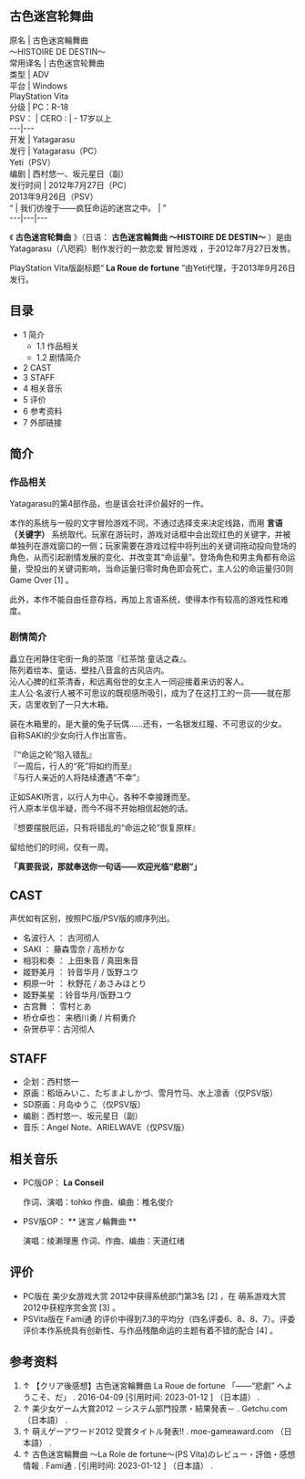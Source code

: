 古色迷宫轮舞曲  
---  
原名  |  古色迷宮輪舞曲   
～HISTOIRE DE DESTIN～  
常用译名  |  古色迷宫轮舞曲   
类型  |  ADV   
平台  |  Windows    
PlayStation Vita  
分级  |  PC：R-18   
PSV：  |  CERO  :  |  \- 17岁以上   
---|---  
开发  |  Yatagarasu   
发行  |  Yatagarasu（PC）   
Yeti（PSV）  
编剧  |  西村悠一、坂元星日（副）   
发行时间  |  2012年7月27日（PC）   
2013年9月26日（PSV）  
“  |  我们彷徨于——疯狂命运的迷宫之中。  |  ”   
---|---|---  
  
《 **古色迷宫轮舞曲** 》（日语：  **古色迷宮輪舞曲 ～HISTOIRE DE DESTIN～**
）是由Yatagarasu（八咫鸦）制作发行的一款恋爱  冒险游戏  ，于2012年7月27日发售。

PlayStation Vita版副标题“ **La Roue de fortune** ”由Yeti代理，于2013年9月26日发行。

##  目录

  * 1  简介 
    * 1.1  作品相关 
    * 1.2  剧情简介 
  * 2  CAST 
  * 3  STAFF 
  * 4  相关音乐 
  * 5  评价 
  * 6  参考资料 
  * 7  外部链接 

##  简介

###  作品相关

Yatagarasu的第4部作品，也是该会社评价最好的一作。

本作的系统与一般的文字冒险游戏不同，不通过选择支来决定线路，而用 **言语（关键字）**
系统取代。玩家在游玩时，游戏对话框中会出现红色的关键字，并被单独列在游戏窗口的一侧；玩家需要在游戏过程中将列出的关键词拖动投向登场的角色，从而引起剧情发展的变化、并改变其“命运量”。登场角色和男主角都有命运量，受投出的关键词影响，当命运量归零时角色即会死亡，主人公的命运量归0则Game
Over  [1]  。

此外，本作不能自由任意存档，再加上言语系统，使得本作有较高的游戏性和难度。

###  剧情简介

矗立在闲静住宅街一角的茶馆『红茶馆·童话之森』。  
陈列着绘本、童话、壁挂八音盒的古风店内。  
沁人心脾的红茶清香，和远离俗世的女主人一同迎接着来访的客人。  
主人公·名波行人被不可思议的既视感所吸引，成为了在这打工的一员――就在那天，店里收到了一只大木箱。

装在木箱里的，是大量的兔子玩偶……还有，一名银发红瞳、不可思议的少女。  
自称SAKI的少女向行人作出宣告。

『“命运之轮”陷入错乱』  
『一周后，行人的“死”将如约而至』  
『与行人亲近的人将陆续遭遇“不幸”』

正如SAKI所言，以行人为中心，各种不幸接踵而至。  
行人原本半信半疑，而今不得不开始相信起她的话。

『想要摆脱厄运，只有将错乱的“命运之轮”恢复原样』

留给他们的时间，仅有一周。

**「真要我说，那就奉送你一句话——欢迎光临“悲剧”」**

##  CAST

声优如有区别，按照PC版/PSV版的顺序列出。

  * 名波行人  ：  古河彻人 
  * SAKI  ：  藤森雪奈  /  高桥かな 
  * 相羽和奏  ：  上田朱音  /  真田朱音 
  * 姬野美月  ：  铃音华月  /  饭野ユウ 
  * 桐原一叶  ：  秋野花  /  あさみほとり 
  * 姬野美星  ：铃音华月/饭野ユウ 
  * 古宫舞  ：  雪村とあ 
  * 桥仓卓也：  来栖川勇  /  片桐勇介 
  * 杂贺恭平：古河彻人 

##  STAFF

  * 企划：西村悠一 
  * 原画：稻垣みいこ、たぢまよしかづ、雪月竹马、水上凛香（仅PSV版） 
  * SD原画：月岛ゆうこ（仅PSV版） 
  * 编剧：西村悠一、坂元星日（副） 
  * 音乐：Angel Note、ARIELWAVE（仅PSV版） 

##  相关音乐

  * PC版OP： **La Conseil**

     作词、演唱：tohko 
     作曲、编曲：椎名俊介 

  * PSV版OP： ** 迷宮ノ輪舞曲  **

     演唱：绫濑理惠 
     作词、作曲、编曲：天道红绪 

##  评价

  * PC版在  美少女游戏大赏  2012中获得系统部门第3名  [2]  ，在  萌系游戏大赏  2012中获程序赏金赏  [3]  。 
  * PSVita版在  Fami通  的评价中得到7.3的平均分（四名评委6、8、8、7）。评委评价本作系统具有创新性、与作品残酷命运的主题有着不错的配合  [4]  。 

##  参考资料

  1. ↑  【クリア後感想】古色迷宮輪舞曲 La Roue de fortune 「――“悲劇” へようこそ、だ」  . 2016-04-09  [引用时间:  2023-01-12  ]  （日本語）  . 
  2. ↑  美少女ゲーム大賞2012 －システム部門投票・結果発表－  . Getchu.com  （日本語）  . 
  3. ↑  萌えゲーアワード2012 受賞タイトル発表!!  . moe-gameaward.com  （日本語）  . 
  4. ↑  古色迷宮輪舞曲 〜La Role de fortune〜(PS Vita)のレビュー・評価・感想情報  .  Fami通  .  [引用时间:  2023-01-12  ]  （日本語）  . 